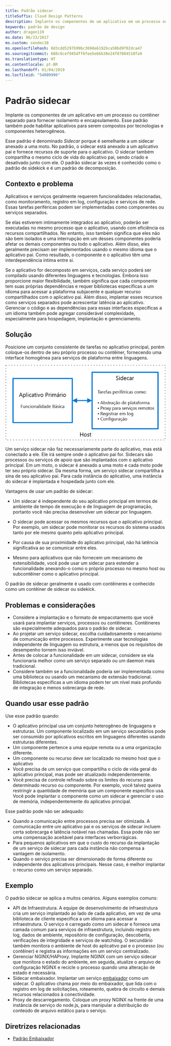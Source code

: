 ```yaml
---
title: Padrão sidecar
titleSuffix: Cloud Design Patterns
description: Implante os componentes de um aplicativo em um processo ou contêiner separado para fornecer isolamento e encapsulamento.
keywords: padrão de design
author: dragon119
ms.date: 06/23/2017
ms.custom: seodec18
ms.openlocfilehash: 8d3cdd5297b99bc369de6192bca50bd9f02dca47
ms.sourcegitcommit: 680c9cef945dff6fee5e66b38e24f07804510fa9
ms.translationtype: HT
ms.contentlocale: pt-BR
ms.lasthandoff: 01/04/2019
ms.locfileid: "54009996"
---
```

# <a name="sidecar-pattern"></a>Padrão sidecar

Implante os componentes de um aplicativo em um processo ou contêiner separado para fornecer isolamento e encapsulamento. Esse padrão também pode habilitar aplicativos para serem compostos por tecnologias e componentes heterogêneos.

Esse padrão é denominado *Sidecar* porque é semelhante a um sidecar anexado a uma moto. No padrão, o sidecar está anexado a um aplicativo pai e fornece recursos de suporte para o aplicativo. O sidecar também compartilha o mesmo ciclo de vida do aplicativo pai, sendo criado e desativado junto com ele. O padrão sidecar às vezes é conhecido como o padrão de sidekick e é um padrão de decomposição.

## <a name="context-and-problem"></a>Contexto e problema

Aplicativos e serviços geralmente requerem funcionalidades relacionadas, como monitoramento, registro em log, configuração e serviços de rede. Essas tarefas periféricas podem ser implementadas como componentes ou serviços separados.

Se elas estiverem intimamente integrados ao aplicativo, poderão ser executadas no mesmo processo que o aplicativo, usando com eficiência os recursos compartilhados. No entanto, isso também significa que eles não são bem isolados e uma interrupção em um desses componentes poderia afetar os demais componentes ou todo o aplicativo. Além disso, eles geralmente precisam ser implementados usando o mesmo idioma que o aplicativo pai. Como resultado, o componente e o aplicativo têm uma interdependência íntima entre si.

Se o aplicativo for decomposto em serviços, cada serviço poderá ser compilado usando diferentes linguagens e tecnologias. Embora isso proporcione maior flexibilidade, também significa que cada componente tem suas próprias dependências e requer bibliotecas específicas a um idioma para acessar a plataforma subjacente e qualquer recurso compartilhados com o aplicativo pai. Além disso, implantar esses recursos como serviços separados pode acrescentar latência ao aplicativo. Gerenciar o código e as dependências para essas interfaces específicas a um idioma também pode agregar considerável complexidade, especialmente para hospedagem, implantação e gerenciamento.

## <a name="solution"></a>Solução

Posicione um conjunto consistente de tarefas no aplicativo principal, porém coloque-os dentro de seu próprio processo ou contêiner, fornecendo uma interface homogênea para serviços de plataforma entre linguagens.

![Diagrama do padrão Sidecar](./_images/sidecar.png)

Um serviço sidecar não faz necessariamente parte do aplicativo, mas está conectado a ele. Ele irá sempre onde o aplicativo pai for. Sidecars são processos ou serviços de apoio que são implantados com o aplicativo principal. Em um moto, o sidecar é anexado a uma moto e cada moto pode ter seu próprio sidecar. Da mesma forma, um serviço sidecar compartilha a sina de seu aplicativo pai. Para cada instância do aplicativo, uma instância do sidecar é implantada e hospedada junto com ele.

Vantagens de usar um padrão de sidecar:

- Um sidecar é independente do seu aplicativo principal em termos de ambiente de tempo de execução e de linguagem de programação, portanto você não precisa desenvolver um sidecar por linguagem.

- O sidecar pode acessar os mesmos recursos que o aplicativo principal. Por exemplo, um sidecar pode monitorar os recursos do sistema usados tanto por ele mesmo quanto pelo aplicativo principal.

- Por causa de sua proximidade do aplicativo principal, não há latência significativa ao se comunicar entre eles.

- Mesmo para aplicativos que não fornecem um mecanismo de extensibilidade, você pode usar um sidecar para estender a funcionalidade anexando-o como o próprio processo no mesmo host ou subcontêiner como o aplicativo principal.

O padrão de sidecar geralmente é usado com contêineres e conhecido como um contêiner de sidecar ou sidekick.

## <a name="issues-and-considerations"></a>Problemas e considerações

- Considere a implantação e o formato de empacotamento que você usará para implantar serviços, processos ou contêineres. Contêineres são especialmente adequados para o padrão de sidecar.
- Ao projetar um serviço sidecar, escolha cuidadosamente o mecanismo de comunicação entre processos. Experimente usar tecnologias independente de linguagem ou estrutura, a menos que os requisitos de desempenho tornem isso inviável.
- Antes de colocar a funcionalidade em um sidecar, considere se ela funcionaria melhor como um serviço separado ou um daemon mais tradicional.
- Considere também se a funcionalidade poderia ser implementada como uma biblioteca ou usando um mecanismo de extensão tradicional. Bibliotecas específicas a um idioma podem ter um nível mais profundo de integração e menos sobrecarga de rede.

## <a name="when-to-use-this-pattern"></a>Quando usar esse padrão

Use esse padrão quando:

- O aplicativo principal usa um conjunto heterogêneo de linguagens e estruturas. Um componente localizado em um serviço secundários pode ser consumido por aplicativos escritos em linguagens diferentes usando estruturas diferentes.
- Um componente pertence a uma equipe remota ou a uma organização diferente.
- Um componente ou recurso deve ser localizado no mesmo host que o aplicativo
- Você precisa de um serviço que compartilha o ciclo de vida geral do aplicativo principal, mas pode ser atualizado independentemente.
- Você precisa de controle refinado sobre os limites do recurso para determinado recurso ou componente. Por exemplo, você talvez queira restringir a quantidade de memória que um componente específico usa. Você pode implantar o componente como um sidecar e gerenciar o uso de memória, independentemente do aplicativo principal.

Esse padrão pode não ser adequado:

- Quando a comunicação entre processos precisa ser otimizada. A comunicação entre um aplicativo pai e os serviços de sidecar incluem certa sobrecarga e latência notável nas chamadas. Essa pode não ser uma compensação aceitável para interfaces verborrágicas.
- Para pequenos aplicativos em que o custo do recurso da implantação de um serviço de sidecar para cada instância não compensa a vantagem de isolamento.
- Quando o serviço precisa ser dimensionado de forma diferente ou independente dos aplicativos principais. Nesse caso, é melhor implantar o recurso como um serviço separado.

## <a name="example"></a>Exemplo

O padrão sidecar se aplica a muitos cenários. Alguns exemplos comuns:

- API de Infraestrutura. A equipe de desenvolvimento de infraestrutura cria um serviço implantado ao lado de cada aplicativo, em vez de uma biblioteca de cliente específica a um idioma para acessar a infraestrutura. O serviço é carregado como um sidecar e fornece uma camada comum para serviços de infraestrutura, incluindo registro em log, dados de ambiente, repositório de configuração, descoberta, verificações de integridade e serviços de watchdog. O secundário também monitora o ambiente de host do aplicativo pai e o processo (ou contêiner) e registra as informações em um serviço centralizado.
- Gerenciar NGINX/HAProxy. Implante NGINX com um serviço sidecar que monitora o estado do ambiente, em seguida, atualize o arquivo de configuração NGINX e recicle o processo quando uma alteração de estado é necessária.
- Sidecar embaixador. Implantar um serviço [embaixador](./ambassador.md) como um sidecar. O aplicativo chama por meio do embaixador, que lida com o registro em log de solicitações, roteamento, quebra de circuito e demais recursos relacionados à conectividade.
- Proxy de descarregamento. Coloque um proxy NGINX na frente de uma instância de serviço do node.js, para manipular a distribuição do conteúdo de arquivo estático para o serviço.

## <a name="related-guidance"></a>Diretrizes relacionadas

- [Padrão Embaixador](./ambassador.md)
